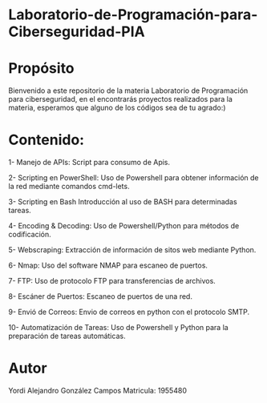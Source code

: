 # Laboratorio-de-Programación-para-Ciberseguridad-PIA
# Propósito
Bienvenido a este repositorio de la materia Laboratorio de Programación para ciberseguridad, en el encontrarás proyectos realizados para la materia, esperamos que alguno de los códigos sea de tu agrado:)
# Contenido:
1- Manejo de APIs: Script para consumo de Apis.

2- Scripting en PowerShell: Uso de Powershell para obtener información de la red mediante comandos cmd-lets.

3- Scripting en Bash Introducción al uso de BASH para determinadas tareas.

4- Encoding & Decoding: Uso de Powershell/Python para métodos de codificación.

5- Webscraping: Extracción de información de sitos web mediante Python.

6- Nmap: Uso del software NMAP para escaneo de puertos.

7- FTP: Uso de protocolo FTP para transferencias de archivos.

8- Escáner de Puertos: Escaneo de puertos de una red.

9- Envió de Correos: Envio de correos en python con el protocolo SMTP.

10- Automatización de Tareas: Uso de Powershell y Python para la preparación de tareas automáticas.

# Autor
Yordi Alejandro González Campos
Matricula: 1955480

